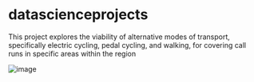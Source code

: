 # datascienceprojects
This project explores the viability of alternative modes of transport, specifically electric cycling, pedal cycling, and walking, for covering call runs in specific areas within the region

![image](https://github.com/manhlhk/datascienceprojects/assets/142503039/58909a66-0164-4dac-9320-8c4e9557a642)

